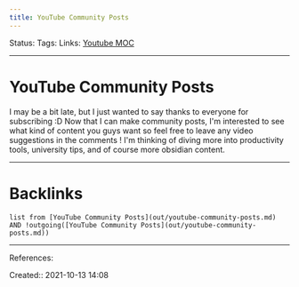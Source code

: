 ```yaml
---
title: YouTube Community Posts
---
```

Status: 
Tags: 
Links: [Youtube MOC](out/scripts/youtube-moc.md)
___
# YouTube Community Posts
I may be a bit late, but I just wanted to say thanks to everyone for subscribing :D Now that I can make community posts, I'm interested to see what kind of content you guys want so feel free to leave any video suggestions in the comments ! I'm thinking of diving more into productivity tools, university tips, and of course more obsidian content. 
___
# Backlinks
```dataview
list from [YouTube Community Posts](out/youtube-community-posts.md) AND !outgoing([YouTube Community Posts](out/youtube-community-posts.md))
```
___
References:

Created:: 2021-10-13 14:08
